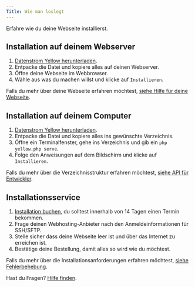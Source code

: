 ```yaml
---
Title: Wie man loslegt
---
```

Erfahre wie du deine Webseite installierst.

## Installation auf deinem Webserver

1. [Datenstrom Yellow herunterladen](https://github.com/datenstrom/yellow/archive/main.zip).
2. Entpacke die Datei und kopiere alles auf deinen Webserver.
3. Öffne deine Webseite im Webbrowser.
4. Wähle aus was du machen willst und klicke auf `Installieren`.

Falls du mehr über deine Webseite erfahren möchtest, [siehe Hilfe für deine Webseite](.).

## Installation auf deinem Computer

1. [Datenstrom Yellow herunterladen](https://github.com/datenstrom/yellow/archive/main.zip).
2. Entpacke die Datei und kopiere alles ins gewünschte Verzeichnis.
3. Öffne ein Terminalfenster, gehe ins Verzeichnis und gib ein `php yellow.php serve`.
4. Folge den Anweisungen auf dem Bildschirm und klicke auf `Installieren`.

Falls du mehr über die Verzeichnisstruktur erfahren möchtest, [siehe API für Entwickler](api-for-developers).

## Installationsservice

1. [Installation buchen](https://datenstrom.se/de/contact/), du solltest innerhalb von 14 Tagen einen Termin bekommen.
2. Frage deinen Webhosting-Anbieter nach den Anmeldeinformationen für SSH/SFTP.
3. Stelle sicher dass deine Webseite leer ist und über das Internet zu erreichen ist.
4. Bestätige deine Bestellung, damit alles so wird wie du möchtest.

Falls du mehr über die Installationsanforderungen erfahren möchtest, [siehe Fehlerbehebung](troubleshooting).

Hast du Fragen? [Hilfe finden](.).
